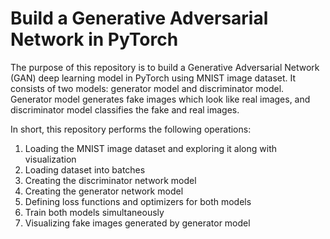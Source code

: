 # Build a Generative Adversarial Network in PyTorch

The purpose of this repository is to build a Generative Adversarial Network (GAN) deep learning model in PyTorch using MNIST image dataset. It consists of two models: generator model and discriminator model. Generator model generates fake images which look like real images, and discriminator model classifies the fake and real images.

In short, this repository performs the following operations:
1. Loading the MNIST image dataset and exploring it along with visualization
2. Loading dataset into batches
3. Creating the discriminator network model
4. Creating the generator network model
5. Defining loss functions and optimizers for both models
6. Train both models simultaneously
7. Visualizing fake images generated by generator model
